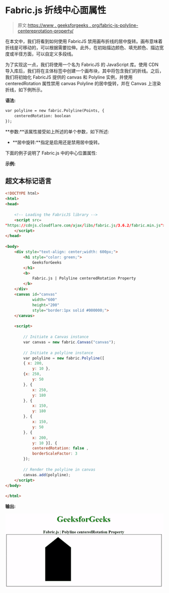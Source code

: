 # Fabric.js 折线中心面属性

> 原文:[https://www . geeksforgeeks . org/fabric-js-polyline-centereprotation-property/](https://www.geeksforgeeks.org/fabric-js-polyline-centeredrotation-property/)

在本文中，我们将看到如何使用 FabricJS 禁用画布折线的居中旋转。画布意味着折线是可移动的，可以根据需要拉伸。此外，在初始描边颜色、填充颜色、描边宽度或半径方面，可以自定义多段线。

为了实现这一点，我们将使用一个名为 FabricJS 的 JavaScript 库。使用 CDN 导入库后，我们将在主体标签中创建一个画布块，其中将包含我们的折线。之后，我们将初始化 FabricJS 提供的 canvas 和 Polyline 实例，并使用 centeredRotation 属性禁用 canvas Polyline 的居中旋转，并在 Canvas 上渲染折线，如下例所示。

**语法:**

```html
var polyline = new fabric.Polyline(Points, {  
    centeredRotation: boolean
});  
```

**参数:**该属性接受如上所述的单个参数，如下所述:

*   **居中旋转:**指定是启用还是禁用居中旋转。

下面的例子说明了 Fabric.js 中的中心位置属性:

**示例:**

## 超文本标记语言

```html
<!DOCTYPE html> 
<html> 
<head> 

    <!-- Loading the FabricJS library -->
    <script src= 
"https://cdnjs.cloudflare.com/ajax/libs/fabric.js/3.6.2/fabric.min.js"> 
    </script> 
</head> 

<body> 
    <div style="text-align: center;width: 600px;"> 
        <h1 style="color: green;"> 
            GeeksforGeeks 
        </h1> 
        <b> 
            Fabric.js | Polyline centeredRotation Property 
        </b> 
    </div> 
    <canvas id="canvas"
            width="600"
            height="200"
            style="border:1px solid #000000;"> 
    </canvas> 

    <script> 

        // Initiate a Canvas instance 
        var canvas = new fabric.Canvas("canvas"); 

        // Initiate a polyline instance 
        var polyline = new fabric.Polyline([ 
        { x: 200, 
            y: 10 }, 
        {x: 250, 
            y: 50 
        }, { 
            x: 250, 
            y: 180 
        }, { 
            x: 150, 
            y: 180 
        }, { 
            x: 150, 
            y: 50 
        }, { 
            x: 200, 
            y: 10 }], { 
            centeredRotation: false ,
            borderScaleFactor: 3 
        }); 

        // Render the polyline in canvas 
        canvas.add(polyline); 
    </script> 
</body> 

</html>
```

**输出:**

![](img/8763cd995fdb2c1e8531385a952eb1bc.png)